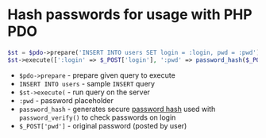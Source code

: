 # Hash passwords for usage with PHP PDO

```php
$st = $pdo->prepare('INSERT INTO users SET login = :login, pwd = :pwd');
$st->execute([':login' => $_POST['login'], ':pwd' => password_hash($_POST['pwd'])]); 
```

- `$pdo->prepare` - prepare given query to execute
- `INSERT INTO users` - sample `INSERT` query
- `$st->execute(` - run query on the server
- `:pwd` - password placeholder
- `password_hash` - generates secure [password hash](https://onelinerhub.com/php/hash_pwd) used with `password_verify()` to check passwords on login
- `$_POST['pwd']` - original password (posted by user)


